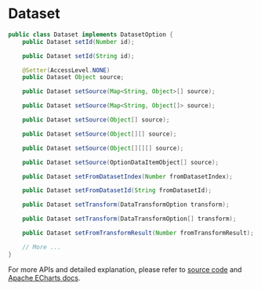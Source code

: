 # Dataset

```java
public class Dataset implements DatasetOption {
    public Dataset setId(Number id);

    public Dataset setId(String id);

    @Setter(AccessLevel.NONE)
    public Dataset Object source;

    public Dataset setSource(Map<String, Object>[] source);

    public Dataset setSource(Map<String, Object[]> source);

    public Dataset setSource(Object[] source);

    public Dataset setSource(Object[][] source);

    public Dataset setSource(Object[][][] source);

    public Dataset setSource(OptionDataItemObject[] source);

    public Dataset setFromDatasetIndex(Number fromDatasetIndex);

    public Dataset setFromDatasetId(String fromDatasetId);

    public Dataset setTransform(DataTransformOption transform);

    public Dataset setTransform(DataTransformOption[] transform);

    public Dataset setFromTransformResult(Number fromTransformResult);

    // More ...
}
```

For more APIs and detailed explanation, please refer to [source code](https://github.com/ECharts-Java/ECharts-Java/blob/master/src/main/java/org/icepear/echarts/components/dataset/Dataset.java) and [Apache ECharts docs](https://echarts.apache.org/en/option.html#dataset).
